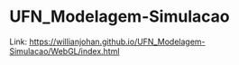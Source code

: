 # UFN_Modelagem-Simulacao

Link:  https://willianjohan.github.io/UFN_Modelagem-Simulacao/WebGL/index.html
